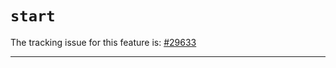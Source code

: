 # `start`

The tracking issue for this feature is: [#29633]

[#29633]: https://github.com/rust-lang/rust/issues/29633

------------------------



